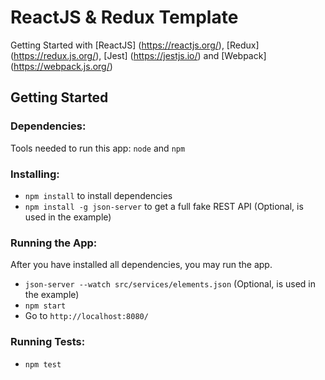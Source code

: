 # ReactJS & Redux Template
Getting Started with [ReactJS] (https://reactjs.org/), [Redux] (https://redux.js.org/), [Jest] (https://jestjs.io/) and [Webpack] (https://webpack.js.org/)

## Getting Started

### Dependencies:
Tools needed to run this app: `node` and `npm`

### Installing:
* `npm install` to install dependencies
* `npm install -g json-server` to get a full fake REST API (Optional, is used in the example)

### Running the App:
After you have installed all dependencies, you may run the app.

- `json-server --watch src/services/elements.json` (Optional, is used in the example)
- `npm start`
- Go to `http://localhost:8080/`

### Running Tests:
* `npm test`
